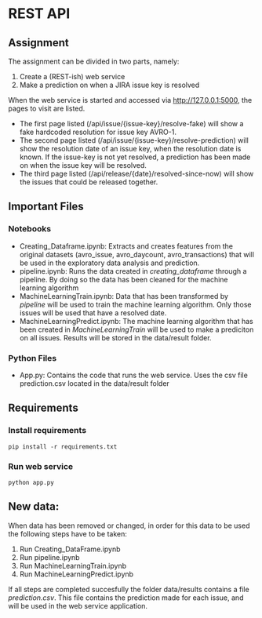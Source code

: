 # REST API

## Assignment
The assignment can be divided in two parts, namely:
1. Create a (REST-ish) web service
2. Make a prediction on when a JIRA issue key is resolved

When the web service is started and accessed via http://127.0.0.1:5000, the pages to visit are listed.

* The first page listed (/api/issue/{issue-key}/resolve-fake) will show a fake hardcoded
resolution for issue key AVRO-1.
* The second page listed (/api/issue/{issue-key}/resolve-prediction) will show the
resolution date of an issue key, when the resolution date is known. If the issue-key is
not yet resolved, a prediction has been made on when the issue key will be resolved.
* The third page listed (/api/release/{date}/resolved-since-now) will show the issues
that could be released together.

## Important Files
### Notebooks

* Creating_Dataframe.ipynb: Extracts and creates features from the original datasets (avro_issue, avro_daycount, avro_transactions) that will be used in the exploratory data analysis and prediction.
* pipeline.ipynb: Runs the data created in *creating_dataframe* through a pipeline. By doing so the data has been cleaned for the machine learning algorithm
* MachineLearningTrain.ipynb: Data that has been transformed by *pipeline* will be used to train the machine learning algorithm. Only those issues will be used that have a resolved date.
* MachineLearningPredict.ipynb: The machine learning algorithm that has been created in *MachineLearningTrain* will be used to make a prediciton on all issues. Results will be stored in the data/result folder.

### Python Files

* App.py: Contains the code that runs the web service. Uses the csv file prediction.csv located in the data/result folder

## Requirements

### Install requirements
```
pip install -r requirements.txt
```

### Run web service
```
python app.py
```

## New data:

When data has been removed or changed, in order for this data to be used the following steps have to be taken:

 1. Run Creating_DataFrame.ipynb
 2. Run pipeline.ipynb
 3. Run MachineLearningTrain.ipynb
 4. Run MachineLearningPredict.ipynb

If all steps are completed succesfully the folder data/results contains a file *prediction.csv*.
This file contains the prediction made for each issue, and will be used in the web service application.  
